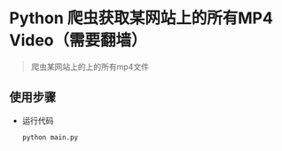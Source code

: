 # Python 爬虫获取某网站上的所有MP4 Video（需要翻墙）

>  爬虫某网站上的上的所有mp4文件

## 使用步骤

- 运行代码
    ```bash
    python main.py
    ```
